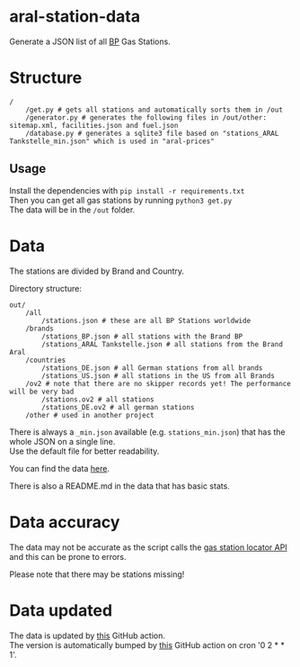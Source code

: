 # aral-station-data

Generate a JSON list of all [BP](https://www.bp.com/) Gas Stations.

# Structure

````commandline
/
    /get.py # gets all stations and automatically sorts them in /out
    /generator.py # generates the following files in /out/other: sitemap.xml, facilities.json and fuel.json
    /database.py # generates a sqlite3 file based on "stations_ARAL Tankstelle_min.json" which is used in "aral-prices"
````

## Usage

Install the dependencies with ``pip install -r requirements.txt``  
Then you can get all gas stations by running ``python3 get.py``  
The data will be in the ``/out`` folder.

# Data

The stations are divided by Brand and Country.

Directory structure:
````commandline
out/
    /all
        /stations.json # these are all BP Stations worldwide
    /brands
        /stations_BP.json # all stations with the Brand BP
        /stations_ARAL Tankstelle.json # all stations from the Brand Aral
    /countries
        /stations_DE.json # all German stations from all brands
        /stations_US.json # all stations in the US from all Brands
    /ov2 # note that there are no skipper records yet! The performance will be very bad
        /stations.ov2 # all stations
        /stations_DE.ov2 # all german stations
    /other # used in another project
````

There is always a ``_min.json`` available (e.g. `stations_min.json`) that has the whole JSON on a single line.  
Use the default file for better readability.

You can find the data [here](https://github.com/aral-preise/aral-station-data/tree/gh-pages).

There is also a README.md in the data that has basic stats.

# Data accuracy

The data may not be accurate as the script calls the [gas station locator API](https://mein.aral.de/tankstellenfinder/) and this can be prone to errors.  
  
Please note that there may be stations missing!

# Data updated

The data is updated by [this](https://github.com/aral-preise/aral-station-data/blob/main/.github/workflows/generate.yml) GitHub action.  
The version is automatically bumped by [this](https://github.com/aral-preise/aral-station-data/blob/main/.github/workflows/version.yml) GitHub action on cron '0 2 * * 1'.